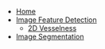   * [Home](Home.md)
  * [Image Feature Detection](ImageFeatureDetection.md)
    * [2D Vesselness](BOVesselness2D.md)
  * [Image Segmentation](ImageSegmentation.md)